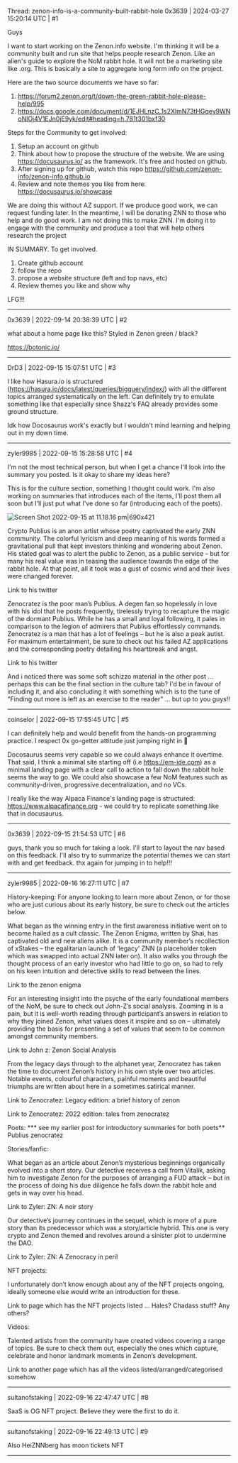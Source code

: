 Thread: zenon-info-is-a-community-built-rabbit-hole
0x3639 | 2024-03-27 15:20:14 UTC | #1

Guys

I want to start working on the Zenon.info website.  I'm thinking it will be a community built and run site that helps people research Zenon.  Like an alien's guide to explore the NoM rabbit hole.  It will not be a marketing site like .org.  This is basically a site to aggregate long form info on the project.  

Here are the two source documents we have so far:

1) https://forum2.zenon.org/t/down-the-green-rabbit-hole-please-help/995
2) https://docs.google.com/document/d/1EJHLnzC_1s2XlmN73tHGqey9WNoNlOj4V1EJn0jE9yk/edit#heading=h.781t301bxf30

Steps for the Community to get involved:

1) Setup an account on github
2) Think about how to propose the structure of the website.  We are using https://docusaurus.io/ as the framework.  It's free and hosted on github.  
3) After signing up for github, watch this repo https://github.com/zenon-info/zenon-info.github.io
4) Review and note themes you like from here:  https://docusaurus.io/showcase

We are doing this without AZ support.  If we produce good work, we can request funding later.  In the meantime, I will be donating ZNN to those who help and do good work.  I am not doing this to make ZNN.  I'm doing it to engage with the community and produce a tool that will help others research the project

IN SUMMARY.  To get involved.
1) Create github account
2) follow the repo
3) propose a website structure (left and top navs, etc)
4) Review themes you like and show why

LFG!!!

-------------------------

0x3639 | 2022-09-14 20:38:39 UTC | #2

what about a home page like this?  Styled in Zenon green / black?

https://botonic.io/

-------------------------

DrD3 | 2022-09-15 15:07:51 UTC | #3

I like how Hasura.io is structured (https://hasura.io/docs/latest/queries/bigquery/index/) with all the different topics arranged systematically on the left. Can definitely try to emulate something like that especially since Shazz's FAQ already provides some ground structure. 

Idk how Docosaurus work's exactly but I wouldn't mind learning and helping out in my down time.

-------------------------

zyler9985 | 2022-09-15 15:28:58 UTC | #4

I'm not the most technical person, but when I get a chance I'll look into the summary you posted. Is it okay to share my ideas here? 

This is for the culture section, something I thought could work. I'm also working on summaries that introduces each of the items, I'll post them all soon but I'll just put what I've done so far (introducing each of the poets).

![Screen Shot 2022-09-15 at 11.18.16 pm|690x421](upload://kHe3z7TmpWo9aENaNWZ9rqZ7Ac0.png)

Crypto Publius is an anon artist whose poetry captivated the early ZNN community. The colorful lyricism and deep meaning of his words formed a gravitational pull that kept investors thinking and wondering about Zenon. His stated goal was to alert the public to Zenon, as a public service – but for many his real value was in teasing the audience towards the edge of the rabbit hole. At that point, all it took was a gust of cosmic wind and their lives were changed forever.

Link to his twitter

Zenocratez is the poor man’s Publius. A degen fan so hopelessly in love with his idol that he posts frequently, tirelessly trying to recapture the magic of the dormant Publius. While he has a small and loyal following, it pales in comparison to the legion of admirers that Publius effortlessly commands. Zenocratez is a man that has a lot of feelings – but he is also a peak autist. For maximum entertainment, be sure to check out his failed AZ applications and the corresponding poetry detailing his heartbreak and angst.

Link to his twitter

And i noticed there was some soft schizzo material in the other post ... perhaps this can be the final section in the culture tab? I'd be in favour of including it, and also concluding it with something which is to the tune of "Finding out more is left as an exercise to the reader" ... but up to you guys!!

-------------------------

coinselor | 2022-09-15 17:55:45 UTC | #5

I can definitely help and would benefit from the hands-on programming practice. I respect 0x go-getter attitude just jumping right in :muscle:

Docosaurus seems very capable so we could always enhance it overtime. That said, I think a minimal site starting off (i.e https://em-ide.com) as a minimal landing page with a clear call to action to fall down the rabbit hole seems the way to go. We could also showcase a few NoM features such as community-driven, progressive decentralization, and no VCs.

I really like the way Alpaca Finance's landing page is structured: https://www.alpacafinance.org - we could try to replicate something like that in docusaurus.

-------------------------

0x3639 | 2022-09-15 21:54:53 UTC | #6

guys, thank you so much for taking a look.  I'll start to layout the nav based on this feedback.  I'll also try to summarize the potential themes we can start with and get feedback.  thx again for jumping in to help!!!

-------------------------

zyler9985 | 2022-09-16 16:27:11 UTC | #7

History-keeping:
For anyone looking to learn more about Zenon, or for those who are just curious about its early history, be sure to check out the articles below.

What began as the winning entry in the first awareness initiative went on to become hailed as a cult classic. The Zenon Enigma, written by Shai, has captivated old and new aliens alike. It is a community member’s recollection of xStakes – the egalitarian launch of ‘legacy’ ZNN (a placeholder token which was swapped into actual ZNN later on). It also walks you through the thought process of an early investor who had little to go on, so had to rely on his keen intuition and detective skills to read between the lines.

Link to the zenon enigma

For an interesting insight into the psyche of the early foundational members of the NoM, be sure to check out John-Z’s social analysis. Zooming in is a pain, but it is well-worth reading through participant’s answers in relation to why they joined Zenon, what values does it inspire and so on – ultimately providing the basis for presenting a set of values that seem to be common amongst community members.

Link to John z: Zenon Social Analysis

From the legacy days through to the alphanet year, Zenocratez has taken the time to document Zenon’s history in his own style over two articles. Notable events, colourful characters, painful moments and beautiful triumphs are written about here in a sometimes satirical manner.

Link to Zenocratez: Legacy edition: a brief history of zenon

Link to Zenocratez: 2022 edition: tales from zenocratez

Poets:
*** see my earlier post for introductory summaries for both poets**
Publius
zenocratez

Stories/fanfic:

What began as an article about Zenon’s mysterious beginnings organically evolved into a short story. Our detective receives a call from Vitalik, asking him to investigate Zenon for the purposes of arranging a FUD attack – but in the process of doing his due diligence he falls down the rabbit hole and gets in way over his head.

Link to Zyler: ZN: A noir story

Our detective’s journey continues in the sequel, which is more of a pure story than its predecessor which was a story/article hybrid. This one is very crypto and Zenon themed and revolves around a sinister plot to undermine the DAO.

Link to Zyler: ZN: A Zenocracy in peril

NFT projects:

I unfortunately don’t know enough about any of the NFT projects ongoing, ideally someone else would write an introduction for these.

Link to page which has the NFT projects listed … Hales? Chadass stuff? Any others?

Videos:

Talented artists from the community have created videos covering a range of topics. Be sure to check them out, especially the ones which capture, celebrate and honor landmark moments in Zenon’s development.

Link to another page which has all the videos listed/arranged/categorised somehow

-------------------------

sultanofstaking | 2022-09-16 22:47:47 UTC | #8

SaaS is OG NFT project. Believe they were the first to do it.

-------------------------

sultanofstaking | 2022-09-16 22:49:13 UTC | #9

Also HeiZNNberg has moon tickets NFT

-------------------------

